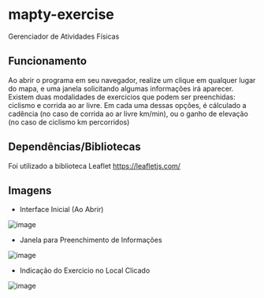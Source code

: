 # mapty-exercise
Gerenciador de Atividades Físicas

## Funcionamento
Ao abrir o programa em seu navegador, realize um clique em qualquer lugar do mapa, e uma janela solicitando algumas informações irá aparecer. Existem duas modalidades de exercicios que podem ser preenchidas: ciclismo e corrida ao ar livre. Em cada uma dessas opções, é cálculado a cadência (no caso de corrida ao ar livre km/min), ou o ganho de elevação (no caso de ciclismo km percorridos)

## Dependências/Bibliotecas
Foi utilizado a biblioteca Leaflet
https://leafletjs.com/


## Imagens
* Interface Inicial (Ao Abrir)

  
 ![image](https://github.com/user-attachments/assets/76e99355-469a-438c-92aa-23b7c7c76bae)

 * Janela para Preenchimento de Informações
   

![image](https://github.com/user-attachments/assets/417e6fcd-932e-4c34-8e28-676f7fcce447)

* Indicação do Exercicio no Local Clicado


![image](https://github.com/user-attachments/assets/ecd728c4-aaaf-4455-bb4e-d8b1663ef68f)






